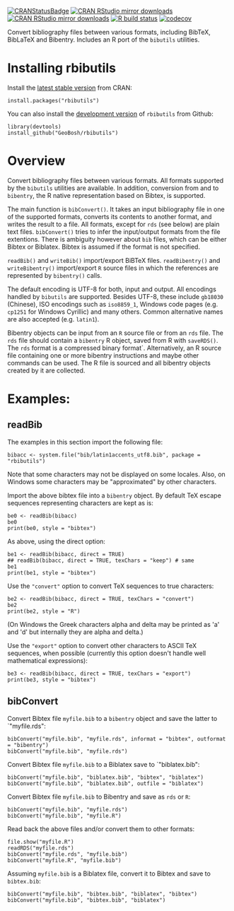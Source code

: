[![CRANStatusBadge](http://www.r-pkg.org/badges/version/rbibutils)](https://cran.r-project.org/package=rbibutils)
[![CRAN RStudio mirror downloads](https://cranlogs.r-pkg.org/badges/rbibutils)](https://www.r-pkg.org/pkg/rbibutils)
[![CRAN RStudio mirror downloads](https://cranlogs.r-pkg.org/badges/grand-total/rbibutils?color=blue)](https://r-pkg.org/pkg/rbibutils)
[![R build status](https://github.com/GeoBosh/rbibutils/workflows/R-CMD-check/badge.svg)](https://github.com/GeoBosh/rbibutils/actions)
[![codecov](https://codecov.io/gh/GeoBosh/rbibutils/branch/master/graph/badge.svg?token=SNUE0KC0TX)](https://codecov.io/gh/GeoBosh/rbibutils)

Convert bibliography files between various formats, including BibTeX, BibLaTeX
and Bibentry. Includes an R port of the `bibutils` utilities.


# Installing rbibutils

Install the  [latest stable version](https://cran.r-project.org/package=rbibutils) from CRAN:

    install.packages("rbibutils")

You can also install the [development version](https://github.com/GeoBosh/rbibutils) of `rbibutils` from Github:

    library(devtools)
    install_github("GeoBosh/rbibutils")



# Overview

Convert bibliography files between various formats.  All formats supported by
the `bibutils` utilities are available.  In addition, conversion from and to
`bibentry`, the R native representation based on Bibtex, is supported.

The main function is `bibConvert()`. It takes an input bibliography file in one
of the supported formats, converts its contents to another format, and writes
the result to a file. All formats, except for `rds` (see below) are plain text
files. `bibConvert()` tries to infer the input/output formats from the file
extentions. There is ambiguity however about `bib` files, which can be either
Bibtex or Biblatex. Bibtex is assumed if the format is not specified.

`readBib()` and `writeBib()` import/export BiBTeX files.  `readBibentry()` and
`writeBibentry()` import/export `R` source files in which the references are
represented by `bibentry()` calls.

The default encoding is UTF-8 for both, input and output. All encodings handled
by `bibutils` are supported. Besides UTF-8, these include `gb18030` (Chinese),
ISO encodings such as `iso8859_1`, Windows code pages (e.g. `cp1251` for Windows
Cyrillic) and many others. Common alternative names are also accepted
(e.g. `latin1`).

Bibentry objects can be input from an `R` source file or from an `rds` file. The
`rds` file should contain a `bibentry` R object, saved from R with `saveRDS()`.
The `rds` format is a compressed binary format`. Alternatively, an R source file
containing one or more bibentry instructions and maybe other commands can be
used.  The R file is sourced and all bibentry objects created by it are
collected.



# Examples:

## readBib

The examples in this section import the following file:

    bibacc <- system.file("bib/latin1accents_utf8.bib", package = "rbibutils")

Note that some characters may not be displayed on some locales. Also, on Windows
some characters may be "approximated" by other characters.

Import the above bibtex file into a `bibentry` object. By default TeX escape
sequences representing characters are kept as is:

    be0 <- readBib(bibacc)
    be0
    print(be0, style = "bibtex")

As above, using the direct option:

    be1 <- readBib(bibacc, direct = TRUE)
    ## readBib(bibacc, direct = TRUE, texChars = "keep") # same
    be1
    print(be1, style = "bibtex")


Use the `"convert"` option to convert TeX sequences to true characters:

    be2 <- readBib(bibacc, direct = TRUE, texChars = "convert")
    be2
    print(be2, style = "R")

(On Windows the Greek characters alpha and delta may be printed as 'a' and 'd'
but internally they are alpha and delta.)

Use the `"export"` option to convert other characters to ASCII TeX sequences,
when possible (currently this option doesn't handle well mathematical
expressions):

    be3 <- readBib(bibacc, direct = TRUE, texChars = "export")
    print(be3, style = "bibtex")
  

## bibConvert


Convert Bibtex file `myfile.bib` to a `bibentry` object and save the latter to
`"myfile.rds":

    bibConvert("myfile.bib", "myfile.rds", informat = "bibtex", outformat = "bibentry")
    bibConvert("myfile.bib", "myfile.rds")

Convert Bibtex file `myfile.bib` to a Biblatex save to `"biblatex.bib":

    bibConvert("myfile.bib", "biblatex.bib", "bibtex", "biblatex")
    bibConvert("myfile.bib", "biblatex.bib", outfile = "biblatex")

Convert Bibtex file `myfile.bib` to Bibentry and save as `rds` or `R`:

    bibConvert("myfile.bib", "myfile.rds")
    bibConvert("myfile.bib", "myfile.R")

Read back the above files and/or convert them to other formats:

    file.show("myfile.R")
    readRDS("myfile.rds")
    bibConvert("myfile.rds", "myfile.bib")
    bibConvert("myfile.R", "myfile.bib")


Assuming `myfile.bib` is a Biblatex file, convert it to Bibtex and save to  `bibtex.bib`:

    bibConvert("myfile.bib", "bibtex.bib", "biblatex", "bibtex")
    bibConvert("myfile.bib", "bibtex.bib", "biblatex")
